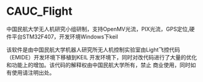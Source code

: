 # CAUC_Flight
中国民航大学无人机研究小组研制，支持OpenMV光流，PIX光流，GPS定位,硬件平台STM32F407，开发环境Windows下keil
   
该软件是由中国民航大学机器人研究所无人机控制实验室由Light飞控代码（EMIDE）开发环境下移植到KEIL
开发环境下，同时对改代码进行了大量的优化和功能上的增加。该代码的解释权由中国民航大学所有，禁止
商业使用，同时如有使用请注明出处。
